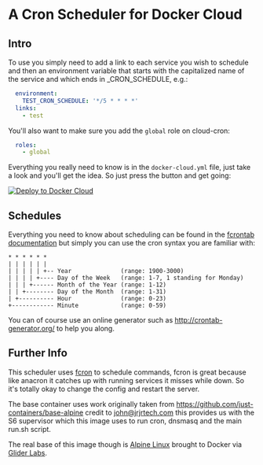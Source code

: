 # A Cron Scheduler for Docker Cloud

## Intro

To use you simply need to add a link to each service you wish to schedule and then an environment variable that starts with the capitalized name of the service and which ends in _CRON_SCHEDULE, e.g.:

```yaml
  environment:
    TEST_CRON_SCHEDULE: '*/5 * * * *'
  links:
    - test

```

You'll also want to make sure you add the `global` role on cloud-cron:

```yaml
  roles:
    - global
```

Everything you really need to know is in the `docker-cloud.yml` file, just take a look and you'll get the idea. So just press the button and get going:

[![Deploy to Docker Cloud](https://files.cloud.docker.com/images/deploy-to-dockercloud.svg)](https://cloud.docker.com/stack/deploy/)


## Schedules

Everything you need to know about scheduling can be found in the [fcrontab documentation](http://fcron.free.fr/doc/en/fcrontab.5.html) but simply you can use the cron syntax you are familiar with:

```
* * * * * *
| | | | | |
| | | | | +-- Year              (range: 1900-3000)
| | | | +---- Day of the Week   (range: 1-7, 1 standing for Monday)
| | | +------ Month of the Year (range: 1-12)
| | +-------- Day of the Month  (range: 1-31)
| +---------- Hour              (range: 0-23)
+------------ Minute            (range: 0-59)
```

You can of course use an online generator such as http://crontab-generator.org/ to help you along.

## Further Info

This scheduler uses [fcron](http://fcron.free.fr/doc/en/fcrontab.5.html) to schedule commands, fcron is great because like anacron it catches up with running services it misses while down. So it's totally okay to change the config and restart the server.

The base container uses work originally taken from https://github.com/just-containers/base-alpine credit to <John Regan>john@jrjrtech.com this provides us with the S6 supervisor which this image uses to run cron, dnsmasq and the main run.sh script.

The real base of this image though is [Alpine Linux](https://www.alpinelinux.org/) brought to Docker via [Glider Labs](http://gliderlabs.com/).

